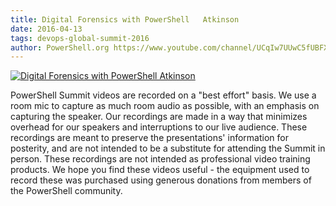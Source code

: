 ```yaml
---
title: Digital Forensics with PowerShell   Atkinson
date: 2016-04-13
tags: devops-global-summit-2016
author: PowerShell.org https://www.youtube.com/channel/UCqIw7UUwC5fUBFXYX68aMrQ
---
```


[![Digital Forensics with PowerShell   Atkinson](https://i4.ytimg.com/vi/gm9A7FaWTkY/hqdefault.jpg "Digital Forensics with PowerShell   Atkinson")](https://www.youtube.com/watch?v=gm9A7FaWTkY)

PowerShell Summit videos are recorded on a "best effort" basis. We use a room mic to capture as much room audio as possible, with an emphasis on capturing the speaker. Our recordings are made in a way that minimizes overhead for our speakers and interruptions to our live audience. These recordings are meant to preserve the presentations' information for posterity, and are not intended to be a substitute for attending the Summit in person. These recordings are not intended as professional video training products. We hope you find these videos useful - the equipment used to record these was purchased using generous donations from members of the PowerShell community.
